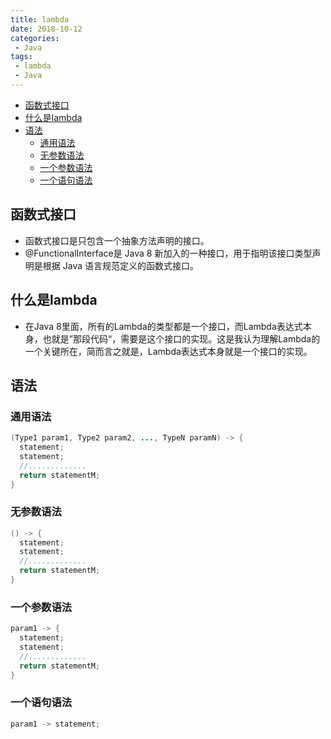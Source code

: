 ```yaml
---
title: lambda
date: 2018-10-12
categories: 
 - Java
tags: 
 - lambda
 - Java
---
```


<!-- TOC -->

- [函数式接口](#函数式接口)
- [什么是lambda](#什么是lambda)
- [语法](#语法)
    - [通用语法](#通用语法)
    - [无参数语法](#无参数语法)
    - [一个参数语法](#一个参数语法)
    - [一个语句语法](#一个语句语法)

<!-- /TOC -->

## 函数式接口

- 函数式接口是只包含一个抽象方法声明的接口。
- @FunctionalInterface是 Java 8 新加入的一种接口，用于指明该接口类型声明是根据 Java 语言规范定义的函数式接口。

## 什么是lambda

- 在Java 8里面，所有的Lambda的类型都是一个接口，而Lambda表达式本身，也就是”那段代码“，需要是这个接口的实现。这是我认为理解Lambda的一个关键所在，简而言之就是，Lambda表达式本身就是一个接口的实现。

## 语法

### 通用语法

```java
(Type1 param1, Type2 param2, ..., TypeN paramN) -> {
  statement;
  statement;
  //.............
  return statementM;
}
```

### 无参数语法

```java
() -> {
  statement;
  statement;
  //.............
  return statementM; 
}
```

### 一个参数语法

```java
param1 -> {
  statement;
  statement;
  //.............
  return statementM;
}
```

### 一个语句语法

```java
param1 -> statement;
```

